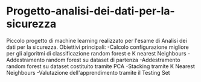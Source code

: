 # Progetto-analisi-dei-dati-per-la-sicurezza
Piccolo progetto di machine learning realizzato per l'esame di Analisi dei dati per la sicurezza. Obiettivi principali:
-Calcolo configurazione migliore per gli algoritmi di classificazione random forest e K nearest Neighbours
-Addestramento random forest su dataset di partenza
-Addestramento random forest su dataset costituito tramite PCA
-Stacking tramite K Nearest Neighbours
-Valutazione dell'apprendimento tramite il Testing Set
